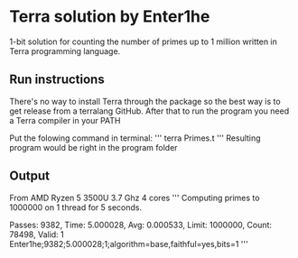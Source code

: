 # Terra solution by Enter1he


1-bit solution for counting the number of primes up to 1 million written in Terra programming language. 

## Run instructions

There's no way to install Terra through the package so the best way is to get
release from a terralang GitHub.
After that to run the program you need a Terra compiler in your PATH

Put the folowing command in terminal:
'''
terra Primes.t
'''
Resulting program would be right in the program folder

## Output
From AMD Ryzen 5 3500U 3.7 Ghz 4 cores
'''
Computing primes to 1000000 on 1 thread for 5 seconds.

 Passes: 9382, Time: 5.000028, Avg: 0.000533, Limit: 1000000, Count: 78498, Valid: 1
Enter1he;9382;5.000028;1;algorithm=base,faithful=yes,bits=1
'''